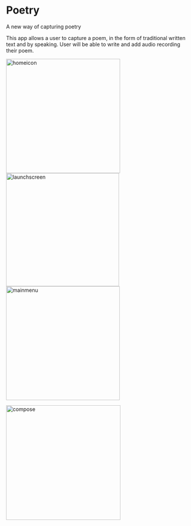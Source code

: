 # Poetry
A new way of capturing poetry

This app allows a user to capture a poem, in the form of traditional written text and by speaking. 
User will be able to write and add audio recording their poem.

<img width="310" alt="homeicon" src="https://cloud.githubusercontent.com/assets/18543570/15742482/74ef2a88-28bf-11e6-9779-05ded4a147d6.png">    <img width="307" alt="launchscreen" src="https://cloud.githubusercontent.com/assets/18543570/15742447/40fee0c4-28bf-11e6-981a-e83717d09e31.png">    <img width="309" alt="mainmenu" src="https://cloud.githubusercontent.com/assets/18543570/15742491/897ed5ac-28bf-11e6-9b24-ada5612af03b.png">

<img width="311" alt="compose" src="https://cloud.githubusercontent.com/assets/18543570/15742497/8f87a71c-28bf-11e6-9208-b2a7daed9534.png">




